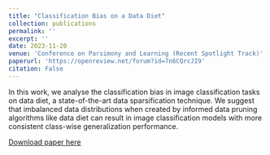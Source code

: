 ```yaml
---
title: "Classification Bias on a Data Diet"
collection: publications
permalink: ''
excerpt: '' 
date: 2023-11-20
venue: 'Conference on Parsimony and Learning (Recent Spotlight Track)'
paperurl: 'https://openreview.net/forum?id=7n6CQrcJI9'
citation: False
---
```

In this work, we analyse the classification bias in image classification tasks on data diet, a state-of-the-art data sparsification technique. We suggest that imbalanced data distributions when created by informed data pruning algorithms like data diet can result in image classification models with more consistent class-wise generalization performance.




[Download paper here](https://openreview.net/pdf?id=7n6CQrcJI9)

<!-- Recommended citation: Your Name, You. (2010). "Paper Title Number 2." <i>Journal 1</i>. 1(2). -->